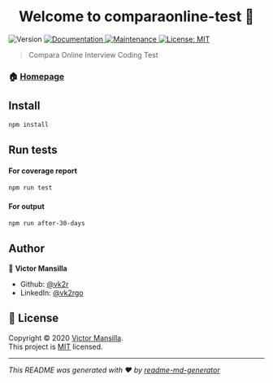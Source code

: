 <h1 align="center">Welcome to comparaonline-test 👋</h1>
<p>
  <img alt="Version" src="https://img.shields.io/badge/version-1.0.0-blue.svg?cacheSeconds=2592000" />
  <a href="https://github.com/vk2r/comparaonline-test#readme" target="_blank">
    <img alt="Documentation" src="https://img.shields.io/badge/documentation-yes-brightgreen.svg" />
  </a>
  <a href="https://github.com/vk2r/comparaonline-test/graphs/commit-activity" target="_blank">
    <img alt="Maintenance" src="https://img.shields.io/badge/Maintained%3F-yes-green.svg" />
  </a>
  <a href="https://github.com/vk2r/comparaonline-test/blob/master/LICENSE" target="_blank">
    <img alt="License: MIT" src="https://img.shields.io/github/license/vk2r/comparaonline-test" />
  </a>
</p>

> Compara Online Interview Coding Test

### 🏠 [Homepage](https://github.com/vk2r/comparaonline-test#readme)

## Install

```sh
npm install
```

## Run tests

#### For coverage report
```sh
npm run test
```

#### For output
```sh
npm run after-30-days
```

## Author

👤 **Victor Mansilla**

* Github: [@vk2r](https://github.com/vk2r)
* LinkedIn: [@vk2rgo](https://linkedin.com/in/vk2rgo)

## 📝 License

Copyright © 2020 [Victor Mansilla](https://github.com/vk2r).<br />
This project is [MIT](https://github.com/vk2r/comparaonline-test/blob/master/LICENSE) licensed.

***
_This README was generated with ❤️ by [readme-md-generator](https://github.com/kefranabg/readme-md-generator)_
